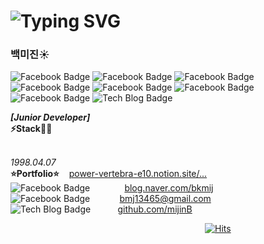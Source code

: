 
# ![Typing SVG](https://readme-typing-svg.herokuapp.com/?color=000000&lines=Hello,+I'm+mijin+Baek+ෆ˙ᵕ˙ෆ&font=Kanit&size=20)

### 백미진☀️

![Facebook Badge](https://img.shields.io/badge/HTML5-E34F26?style=flat-square&logo=html5&logoColor=white)
![Facebook Badge](https://img.shields.io/badge/CSS3-1572B6?style=flat-square&logo=css3&logoColor=white)
![Facebook Badge](https://img.shields.io/badge/JavaScript-F7DF1E?style=flat-square&logo=javascript&logoColor=black)
![Facebook Badge](https://img.shields.io/badge/Vue.js-4FC08D?style=flat-square&logo=vue.js&logoColor=white)
![Facebook Badge](https://img.shields.io/badge/Dart-0175C2?style=flat-square&logo=dart&logoColor=white)
![Facebook Badge](https://img.shields.io/badge/Flutter-02569B?style=flat-square&logo=flutter&logoColor=white)
![Facebook Badge](https://img.shields.io/badge/VSCode-007ACC?style=flat-square&logo=visualstudiocode&logoColor=white)
![Tech Blog Badge](http://img.shields.io/badge/GitHub-181717?style=flat-square&logo=github&link=https://zzsza.github.io/)
<p>
  <b>
    <i>
      [Junior Developer]<br>
    </i>
    ⚡Stack👩‍💻
    <br><br>
  </b>

 <i>1998.04.07<br></i>
   <b>⭐️Portfolio⭐️</b>
      &nbsp;&nbsp;
    <A href="https://power-vertebra-e10.notion.site/2aa39d54c9634b5eba2905086dca4c9b"> power-vertebra-e10.notion.site/...
    </A><br>
      ![Facebook Badge](https://img.shields.io/badge/Blog-03C75A?style=flat-square&logo=naver&logoColor=white)
      &nbsp;&nbsp;&nbsp;&nbsp;&nbsp;&nbsp;&nbsp;&nbsp;&nbsp;&nbsp;&nbsp;&nbsp;
    <A href="https://blog.naver.com/bkmij"> blog.naver.com/bkmij
    </A><br>
      ![Facebook Badge](https://img.shields.io/badge/Email-EA4335?style=flat-square&logo=gmail&logoColor=white)
      &nbsp;&nbsp;&nbsp;&nbsp;&nbsp;&nbsp;&nbsp;&nbsp;&nbsp;&nbsp;
    <A href="https://www.google.co.kr"> bmj13465@gmail.com
    </A><br>
      ![Tech Blog Badge](http://img.shields.io/badge/GitHub-181717?style=flat-square&logo=github&link=https://zzsza.github.io/)
      &nbsp;&nbsp;&nbsp;&nbsp;&nbsp;&nbsp;&nbsp;&nbsp;&nbsp;
    <A href="https://github.com/mijinB"> github.com/mijinB
    </A><br>


  &nbsp;&nbsp;&nbsp;&nbsp;&nbsp;&nbsp;&nbsp;&nbsp;&nbsp;&nbsp;&nbsp;&nbsp;&nbsp;&nbsp;&nbsp;&nbsp;&nbsp;&nbsp;&nbsp;&nbsp;&nbsp;&nbsp;&nbsp;&nbsp;&nbsp;&nbsp;&nbsp;&nbsp;&nbsp;&nbsp;&nbsp;&nbsp;&nbsp;&nbsp;&nbsp;&nbsp;&nbsp;&nbsp;&nbsp;&nbsp;&nbsp;&nbsp;&nbsp;&nbsp;&nbsp;&nbsp;&nbsp;&nbsp;&nbsp;&nbsp;&nbsp;&nbsp;&nbsp;&nbsp;&nbsp;&nbsp;&nbsp;&nbsp;&nbsp;&nbsp;&nbsp;&nbsp;&nbsp;&nbsp;&nbsp;&nbsp;&nbsp;&nbsp;&nbsp;&nbsp;&nbsp;&nbsp;&nbsp;&nbsp;&nbsp;&nbsp;&nbsp;&nbsp;&nbsp;[![Hits](https://hits.seeyoufarm.com/api/count/incr/badge.svg?url=https%3A%2F%2Fgithub.com%2FmijinB&count_bg=%2379C83D&title_bg=%23555555&icon=&icon_color=%23E7E7E7&title=hits&edge_flat=false)](https://hits.seeyoufarm.com)
</p>
